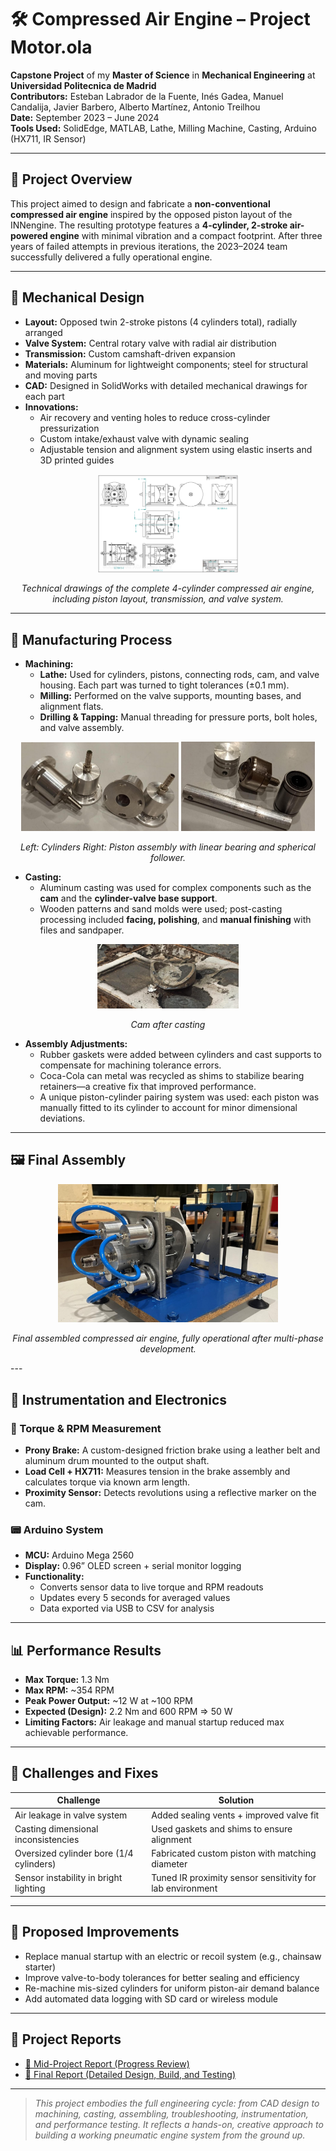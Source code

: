 # 🛠️ Compressed Air Engine – Project Motor.ola

**Capstone Project** of my **Master of Science** in **Mechanical Engineering** at **Universidad Politecnica de Madrid**  
**Contributors:** Esteban Labrador de la Fuente, Inés Gadea, Manuel Candalija, Javier Barbero, Alberto Martínez, Antonio Treilhou  
**Date:** September 2023 – June 2024  
**Tools Used:** SolidEdge, MATLAB, Lathe, Milling Machine, Casting, Arduino (HX711, IR Sensor)

---

## 🚀 Project Overview

This project aimed to design and fabricate a **non-conventional compressed air engine** inspired by the opposed piston layout of the INNengine. The resulting prototype features a **4-cylinder, 2-stroke air-powered engine** with minimal vibration and a compact footprint. After three years of failed attempts in previous iterations, the 2023–2024 team successfully delivered a fully operational engine.

---

## 🧠 Mechanical Design

- **Layout:** Opposed twin 2-stroke pistons (4 cylinders total), radially arranged
- **Valve System:** Central rotary valve with radial air distribution
- **Transmission:** Custom camshaft-driven expansion
- **Materials:** Aluminum for lightweight components; steel for structural and moving parts
- **CAD:** Designed in SolidWorks with detailed mechanical drawings for each part
- **Innovations:**
  - Air recovery and venting holes to reduce cross-cylinder pressurization
  - Custom intake/exhaust valve with dynamic sealing
  - Adjustable tension and alignment system using elastic inserts and 3D printed guides

<p align="center">
  <img src="./plano.png" alt="Technical Drawings of the Compressed Air Engine" width="45%" />
</p>

<p align="center">
  <em>Technical drawings of the complete 4-cylinder compressed air engine, including piston layout, transmission, and valve system.</em>
</p>

---

## 🔧 Manufacturing Process

- **Machining:**
  - **Lathe:** Used for cylinders, pistons, connecting rods, cam, and valve housing. Each part was turned to tight tolerances (±0.1 mm).
  - **Milling:** Performed on the valve supports, mounting bases, and alignment flats.
  - **Drilling & Tapping:** Manual threading for pressure ports, bolt holes, and valve assembly.

<p align="center">
  <img src="./cilindro.png" alt="Cylinders used in the mechanical assembly" width="50%" />
  <img src="./piston.png" alt="Piston assembly with linear bearing and spherical follower" width="42.5%" />
</p>

<p align="center">
  <em>Left: Cylinders  
  Right: Piston assembly with linear bearing and spherical follower.</em>
</p>

- **Casting:**
  - Aluminum casting was used for complex components such as the **cam** and the **cylinder-valve base support**.
  - Wooden patterns and sand molds were used; post-casting processing included **facing, polishing**, and **manual finishing** with files and sandpaper.

<p align="center">
  <img src="./leva.png" alt="Cam component after aluminum casting" width="45%" />
</p>

<p align="center">
  <em>Cam after casting</em>
</p>

- **Assembly Adjustments:**
  - Rubber gaskets were added between cylinders and cast supports to compensate for machining tolerance errors.
  - Coca-Cola can metal was recycled as shims to stabilize bearing retainers—a creative fix that improved performance.
  - A unique piston-cylinder pairing system was used: each piston was manually fitted to its cylinder to account for minor dimensional deviations.

---

## 🖼️ Final Assembly

<p align="center">
  <img src="./Assembly.png" alt="Final assembled compressed air engine, fully operational after multi-phase development." width="70%" />
</p>

<p align="center">
  <em>Final assembled compressed air engine, fully operational after multi-phase development.</em>
</p>
---

## 🧪 Instrumentation and Electronics

### 🔩 Torque & RPM Measurement

- **Prony Brake:** A custom-designed friction brake using a leather belt and aluminum drum mounted to the output shaft.
- **Load Cell + HX711:** Measures tension in the brake assembly and calculates torque via known arm length.
- **Proximity Sensor:** Detects revolutions using a reflective marker on the cam.

### 📟 Arduino System

- **MCU:** Arduino Mega 2560
- **Display:** 0.96” OLED screen + serial monitor logging
- **Functionality:**
  - Converts sensor data to live torque and RPM readouts
  - Updates every 5 seconds for averaged values
  - Data exported via USB to CSV for analysis

---

## 📊 Performance Results

- **Max Torque:** 1.3 Nm  
- **Max RPM:** ~354 RPM  
- **Peak Power Output:** ~12 W at ~100 RPM  
- **Expected (Design):** 2.2 Nm and 600 RPM ⇒ 50 W  
- **Limiting Factors:** Air leakage and manual startup reduced max achievable performance.

---

## 🧩 Challenges and Fixes

| Challenge                                 | Solution                                                                 |
|------------------------------------------|--------------------------------------------------------------------------|
| Air leakage in valve system              | Added sealing vents + improved valve fit                                 |
| Casting dimensional inconsistencies      | Used gaskets and shims to ensure alignment                               |
| Oversized cylinder bore (1/4 cylinders)  | Fabricated custom piston with matching diameter                          |
| Sensor instability in bright lighting    | Tuned IR proximity sensor sensitivity for lab environment                |

---

## 🔄 Proposed Improvements

- Replace manual startup with an electric or recoil system (e.g., chainsaw starter)
- Improve valve-to-body tolerances for better sealing and efficiency
- Re-machine mis-sized cylinders for uniform piston-air demand balance
- Add automated data logging with SD card or wireless module

---

## 📄 Project Reports

- [🧪 Mid-Project Report (Progress Review)](./Informe_Motorola.pdf)
- [📘 Final Report (Detailed Design, Build, and Testing)](./Informe_Junio.pdf)
---

> _This project embodies the full engineering cycle: from CAD design to machining, casting, assembling, troubleshooting, instrumentation, and performance testing. It reflects a hands-on, creative approach to building a working pneumatic engine system from the ground up._
